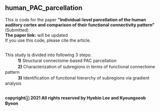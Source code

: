 ## human_PAC_parcellation ##
This is code for the paper **"Individual-level parcellation of the human auditory cortex and comparison of their functional connectivity pattern"** (Submitted)<br />
**The paper link:** will be updated<br />
If you use this code, please cite the article.<br /><br />

This study is divided into following 3 steps:<br />
　　　**1)** Structural connectome-based PAC parcellation<br />
　　　**2)** Characterization of subregions in terms of functional connectome pattern<br />
　　　**3)** Identification of functional hierarchy of subregions via gradient analysis<br /><br />

**copyrightⓒ 2021 All rights reserved by Hyebin Lee and Kyoungseob Byeon**
